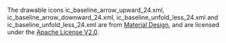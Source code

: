 The drawable icons ic_baseline_arrow_upward_24.xml, ic_baseline_arrow_downward_24.xml, ic_baseline_unfold_less_24.xml and ic_baseline_unfold_less_24.xml are from [Material Design](https://material.io/resources/icons/), and are licensed under the [Apache License V2.0](http://www.apache.org/licenses/LICENSE-2.0.txt).
